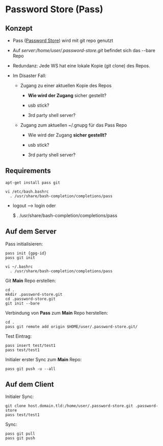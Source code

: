 # Password Store (Pass)

## Konzept

* Pass ([Password Store](http://www.passwordstore.org)) wird mit git repo genutzt

* Auf *server:/home/user/.password-store.git* befindet sich das --bare Repo

* Redundanz: Jede WS hat eine lokale Kopie (git clone) des Repos.

* Im Disaster Fall:

	* Zugang zu einer aktuellen Kopie des Repos

		* **Wie wird der Zugang** sicher gestellt?

		* usb stick?
		* 3rd party shell server?

	* Zugang zum aktuellen ~/.gnupg für das Pass Repo

		* Wie wird der Zugang **sicher gestellt?**

		* usb stick?
		* 3rd party shell server?

## Requirements

	apt-get install pass git

	vi /etc/bash.bashrc
	  . /usr/share/bash-completion/completions/pass

* logout --> login oder

	$ . /usr/share/bash-completion/completions/pass

## Auf dem Server

Pass initialisieren:

	pass init {gpg-id}
	pass git init

	vi ~/.bashrc
	  . /usr/share/bash-completion/completions/pass


Git **Main** Repo erstellen:

	cd .
	mkdir .password-store.git
	cd .password-store.git
	git init --bare

Verbindung von **Pass** zum **Main** Repo herstellen:

	cd .
	pass git remote add origin $HOME/user/.password-store.git/

Test Eintrag:

	pass insert test/test1
	pass test/test1

Initialer erster Sync zum **Main** Repo:

	pass git push -u --all

## Auf dem Client

Initialer Sync:

	git clone host.domain.tld:/home/user/.password-store.git .password-store
	pass test/test1

Sync:

	pass git pull
	pass git push
